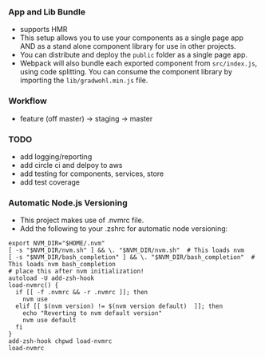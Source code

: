 ### App and Lib Bundle
- supports HMR
- This setup allows you to use your components as a single page app AND as a stand alone component library for use in other projects.
- You can distribute and deploy the `public` folder as a single page app.
- Webpack will also bundle each exported component from `src/index.js`, using code splitting. You can consume the component library by importing the `lib/gradwohl.min.js` file.

### Workflow
- feature (off master) -> staging -> master

### TODO
- add logging/reporting
- add circle ci and delpoy to aws
- add testing for components, services, store
- add test coverage

### Automatic Node.js Versioning
- This project makes use of .nvmrc file.
- Add the following to your .zshrc for automatic node versioning:
```
export NVM_DIR="$HOME/.nvm"
[ -s "$NVM_DIR/nvm.sh" ] && \. "$NVM_DIR/nvm.sh"  # This loads nvm
[ -s "$NVM_DIR/bash_completion" ] && \. "$NVM_DIR/bash_completion"  # This loads nvm bash_completion
# place this after nvm initialization!
autoload -U add-zsh-hook
load-nvmrc() {
  if [[ -f .nvmrc && -r .nvmrc ]]; then
    nvm use
  elif [[ $(nvm version) != $(nvm version default)  ]]; then
    echo "Reverting to nvm default version"
    nvm use default
  fi
}
add-zsh-hook chpwd load-nvmrc
load-nvmrc
```